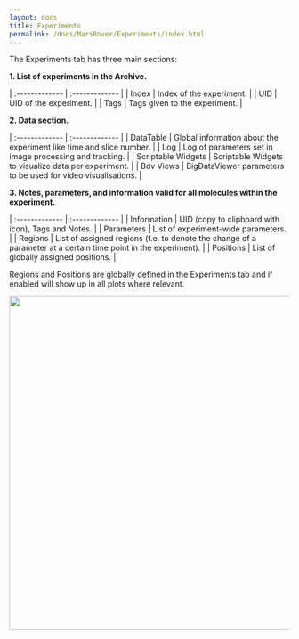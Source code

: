```yaml
---
layout: docs
title: Experiments
permalink: /docs/MarsRover/Experiments/index.html
---
```


The Experiments tab has three main sections:


**1. List of experiments in the Archive.**

| :------------- | :------------- |
| Index       | Index of the experiment.       |
| UID       | UID of the experiment.       |
| Tags       | Tags given to the experiment.       |

**2. Data section.**

| :------------- | :------------- |
| DataTable      | Global information about the experiment like time and slice number.      |
| Log       | Log of parameters set in image processing and tracking.       |
| Scriptable Widgets      | Scriptable Widgets to visualize data per experiment.       |
| Bdv Views       | BigDataViewer parameters to be used for video visualisations.       |

**3. Notes, parameters, and information valid for all molecules within the experiment.**

| :------------- | :------------- |
| Information       | UID (copy to clipboard with icon), Tags and Notes.      |
| Parameters       | List of experiment-wide parameters.       |
| Regions       | List of assigned regions (f.e. to denote the change of a parameter at a certain time point in the experiment).       |
| Positions       | List of globally assigned positions.      |

Regions and Positions are globally defined in the Experiments tab and if enabled will show up in all plots where relevant.

<img align='center' src='{{site.baseurl}}/docs/img/Rover/img7.png' width='600' />
